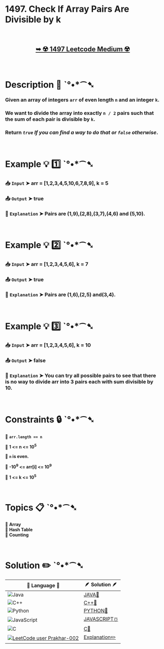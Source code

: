 # 1497. Check If Array Pairs Are Divisible by k

</br>

<h2 align="center"> 

<a href="https://leetcode.com/problems/check-if-array-pairs-are-divisible-by-k/description/?envType=daily-question&envId=2024-10-01"><strong>➥ ☢️ 1497 Leetcode Medium ☢️ </strong></a>
</h2>

</br>

# Description 📜 ˋ°•*⁀➷

### Given an array of integers `arr` of even length `n` and an integer `k`.

### We want to divide the array into exactly `n / 2` pairs such that the sum of each pair is divisible by `k`.

### Return *`true` If you can find a way to do that or `false` otherwise*.

</br>

# Example 💡 1️⃣ ˋ°•*⁀➷

  ### 📥 `Input`  ➤ arr = [1,2,3,4,5,10,6,7,8,9], k = 5

  ### 📤 `Output`  ➤ true

  ### 🔦 `Explanation`  ➤ Pairs are (1,9),(2,8),(3,7),(4,6) and (5,10).

</br>

# Example 💡 2️⃣ ˋ°•*⁀➷

  ### 📥 `Input` ➤ arr = [1,2,3,4,5,6], k = 7

  ### 📤 `Output`  ➤ true

  ### 🔦 `Explanation` ➤ Pairs are (1,6),(2,5) and(3,4).


</br>

# Example 💡 3️⃣ ˋ°•*⁀➷

  ### 📥 `Input` ➤ arr = [1,2,3,4,5,6], k = 10

  ### 📤 `Output`  ➤ false

  ### 🔦 `Explanation`  ➤ You can try all possible pairs to see that there is no way to divide arr into 3 pairs each with sum divisible by 10.

</br>

# Constraints 🔒 ˋ°•*⁀➷

🔹 **`arr.length == n`** </br>

🔹 **1 <= n <= 10<sup>5</sup>** </br>

🔹 **`n` is even.** </br>

🔹 **-10<sup>9</sup> <= arr[i] <= 10<sup>9</sup>** </br>

🔹 **1 <= k <= 10<sup>5</sup>** </br>

</br>

# Topics 📋 ˋ°•*⁀➷

🔸 **Array**  </br>
🔸 **Hash Table**  </br>
🔸 **Counting**  </br>

</br>

# Solution ✏️ ˋ°•*⁀➷

| 📒 Language 📒  | 🪶 Solution 🪶 |
| ------------- | ------------- |
|  ![Java](https://img.shields.io/badge/java-%23ED8B00.svg?style=for-the-badge&logo=openjdk&logoColor=white)  | [JAVA🍁]() |
|  ![C++](https://img.shields.io/badge/c++-%2300599C.svg?style=for-the-badge&logo=c%2B%2B&logoColor=white)  | [C++🎲]()  |
|  ![Python](https://img.shields.io/badge/python-3670A0?style=for-the-badge&logo=python&logoColor=ffdd54)    | [PYTHON🍰]() |
| ![JavaScript](https://img.shields.io/badge/javascript-%23323330.svg?style=for-the-badge&logo=javascript&logoColor=%23F7DF1E)   | [JAVASCRIPT☃️]() |
|   ![C](https://img.shields.io/badge/c-%2300599C.svg?style=for-the-badge&logo=c&logoColor=white)   | [C💖]()  |
|  [![LeetCode user Prakhar-002](https://img.shields.io/badge/dynamic/json?style=for-the-badge&labelColor=black&color=%23ffa116&label=Solved&query=solvedOverTotal&url=https%3A%2F%2Fleetcode-badge.vercel.app%2Fapi%2Fusers%2FPrakhar-002&logo=leetcode&logoColor=yellow)](https://leetcode.com/Prakhar-002/)  | [Explanation✏️]()  |
